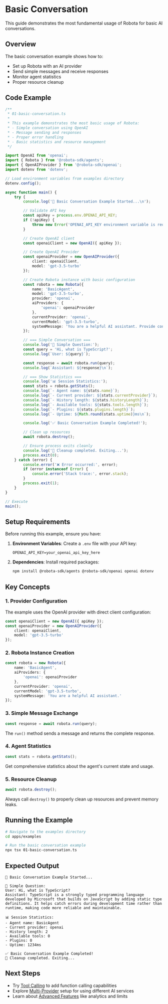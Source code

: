 # Basic Conversation

This guide demonstrates the most fundamental usage of Robota for basic AI conversations.

## Overview

The basic conversation example shows how to:
- Set up Robota with an AI provider
- Send simple messages and receive responses
- Monitor agent statistics
- Proper resource cleanup

## Code Example

```typescript
/**
 * 01-basic-conversation.ts
 * 
 * This example demonstrates the most basic usage of Robota:
 * - Simple conversation using OpenAI
 * - Message sending and responses
 * - Proper error handling
 * - Basic statistics and resource management
 */

import OpenAI from 'openai';
import { Robota } from '@robota-sdk/agents';
import { OpenAIProvider } from '@robota-sdk/openai';
import dotenv from 'dotenv';

// Load environment variables from examples directory
dotenv.config();

async function main() {
    try {
        console.log('🤖 Basic Conversation Example Started...\n');

        // Validate API key
        const apiKey = process.env.OPENAI_API_KEY;
        if (!apiKey) {
            throw new Error('OPENAI_API_KEY environment variable is required');
        }

        // Create OpenAI client
        const openaiClient = new OpenAI({ apiKey });

        // Create OpenAI Provider
        const openaiProvider = new OpenAIProvider({
            client: openaiClient,
            model: 'gpt-3.5-turbo'
        });

        // Create Robota instance with basic configuration
        const robota = new Robota({
            name: 'BasicAgent',
            model: 'gpt-3.5-turbo',
            provider: 'openai',
            aiProviders: {
                'openai': openaiProvider
            },
            currentProvider: 'openai',
            currentModel: 'gpt-3.5-turbo',
            systemMessage: 'You are a helpful AI assistant. Provide concise and useful responses.'
        });

        // === Simple Conversation ===
        console.log('📝 Simple Question:');
        const query = 'Hi, what is TypeScript?';
        console.log(`User: ${query}`);

        const response = await robota.run(query);
        console.log(`Assistant: ${response}\n`);

        // === Show Statistics ===
        console.log('📊 Session Statistics:');
        const stats = robota.getStats();
        console.log(`- Agent name: ${stats.name}`);
        console.log(`- Current provider: ${stats.currentProvider}`);
        console.log(`- History length: ${stats.historyLength}`);
        console.log(`- Available tools: ${stats.tools.length}`);
        console.log(`- Plugins: ${stats.plugins.length}`);
        console.log(`- Uptime: ${Math.round(stats.uptime)}ms\n`);

        console.log('✅ Basic Conversation Example Completed!');

        // Clean up resources
        await robota.destroy();

        // Ensure process exits cleanly
        console.log('🧹 Cleanup completed. Exiting...');
        process.exit(0);
    } catch (error) {
        console.error('❌ Error occurred:', error);
        if (error instanceof Error) {
            console.error('Stack trace:', error.stack);
        }
        process.exit(1);
    }
}

// Execute
main();
```

## Setup Requirements

Before running this example, ensure you have:

1. **Environment Variables**: Create a `.env` file with your API key:
   ```
   OPENAI_API_KEY=your_openai_api_key_here
   ```

2. **Dependencies**: Install required packages:
   ```bash
   npm install @robota-sdk/agents @robota-sdk/openai openai dotenv
   ```

## Key Concepts

### 1. Provider Configuration

The example uses the OpenAI provider with direct client configuration:

```typescript
const openaiClient = new OpenAI({ apiKey });
const openaiProvider = new OpenAIProvider({
    client: openaiClient,
    model: 'gpt-3.5-turbo'
});
```

### 2. Robota Instance Creation

```typescript
const robota = new Robota({
    name: 'BasicAgent',
    aiProviders: {
        'openai': openaiProvider
    },
    currentProvider: 'openai',
    currentModel: 'gpt-3.5-turbo',
    systemMessage: 'You are a helpful AI assistant.'
});
```

### 3. Simple Message Exchange

```typescript
const response = await robota.run(query);
```

The `run()` method sends a message and returns the complete response.

### 4. Agent Statistics

```typescript
const stats = robota.getStats();
```

Get comprehensive statistics about the agent's current state and usage.

### 5. Resource Cleanup

```typescript
await robota.destroy();
```

Always call `destroy()` to properly clean up resources and prevent memory leaks.

## Running the Example

```bash
# Navigate to the examples directory
cd apps/examples

# Run the basic conversation example
npx tsx 01-basic-conversation.ts
```

## Expected Output

```
🤖 Basic Conversation Example Started...

📝 Simple Question:
User: Hi, what is TypeScript?
Assistant: TypeScript is a strongly typed programming language developed by Microsoft that builds on JavaScript by adding static type definitions. It helps catch errors during development time rather than runtime, making code more reliable and maintainable.

📊 Session Statistics:
- Agent name: BasicAgent
- Current provider: openai
- History length: 2
- Available tools: 0
- Plugins: 0
- Uptime: 1234ms

✅ Basic Conversation Example Completed!
🧹 Cleanup completed. Exiting...
```

## Next Steps

- Try [Tool Calling](./ai-with-tools.md) to add function calling capabilities
- Explore [Multi-Provider](./multi-provider.md) setup for using different AI services
- Learn about [Advanced Features](./session-management.md) like analytics and limits 